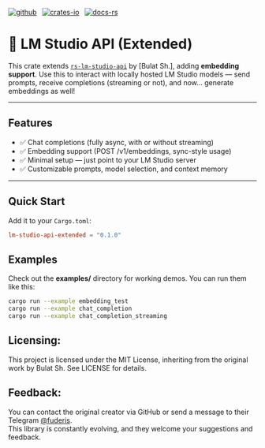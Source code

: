 [![github]](https://github.com/pmrch/rs-lm-studio-api-extended)&ensp;
[![crates-io]](https://crates.io/crates/lm-studio-api-extended)&ensp;
[![docs-rs]](https://docs.rs/lm-studio-api)

[github]: https://img.shields.io/badge/github-8da0cb?style=for-the-badge&labelColor=555555&logo=github
[crates-io]: https://img.shields.io/badge/crates.io-fc8d62?style=for-the-badge&labelColor=555555&logo=rust
[docs-rs]: https://img.shields.io/badge/docs.rs-66c2a5?style=for-the-badge&labelColor=555555&logo=docs.rs

# 🧠 LM Studio API (Extended)

This crate extends [`rs-lm-studio-api`](https://github.com/fuderis/rs-lm-studio-api) 
by [Bulat Sh.], adding **embedding support**.
Use this to interact with locally hosted LM Studio models — send prompts, receive 
completions (streaming or not), and now... generate embeddings as well!


---

## Features

- ✅ Chat completions (fully async, with or without streaming)
- ✅ Embedding support (POST /v1/embeddings, sync-style usage)
- ✅ Minimal setup — just point to your LM Studio server
- ✅ Customizable prompts, model selection, and context memory

---

## Quick Start

Add it to your `Cargo.toml`:

```toml
lm-studio-api-extended = "0.1.0"
```

## Examples
Check out the **examples/** directory for working demos. You can run them like this:

```bash
cargo run --example embedding_test
cargo run --example chat_completion
cargo run --example chat_completion_streaming
```

## Licensing:

This project is licensed under the MIT License, inheriting from the original work by Bulat Sh.
See LICENSE for details.


## Feedback:

You can contact the original creator via GitHub or send a message to their Telegram [@fuderis](https://t.me/fuderis).  
This library is constantly evolving, and they welcome your suggestions and feedback.
